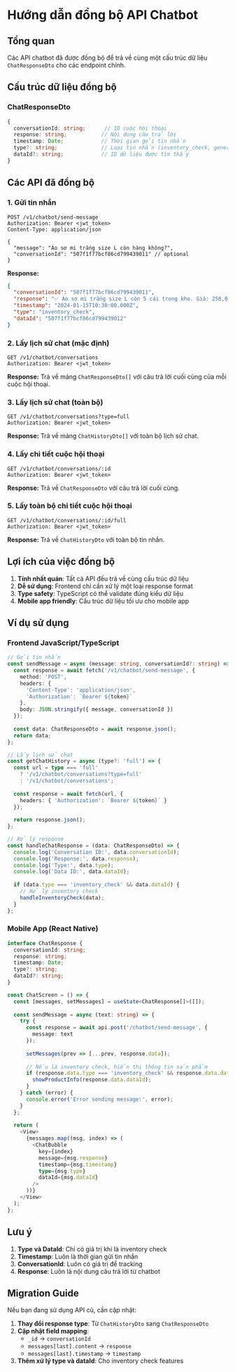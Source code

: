 # Hướng dẫn đồng bộ API Chatbot

## Tổng quan
Các API chatbot đã được đồng bộ để trả về cùng một cấu trúc dữ liệu `ChatResponseDto` cho các endpoint chính.

## Cấu trúc dữ liệu đồng bộ

### ChatResponseDto
```typescript
{
  conversationId: string;      // ID cuộc hội thoại
  response: string;           // Nội dung câu trả lời
  timestamp: Date;            // Thời gian gửi tin nhắn
  type?: string;              // Loại tin nhắn (inventory_check, general, etc.)
  dataId?: string;            // ID dữ liệu được tìm thấy
}
```

## Các API đã đồng bộ

### 1. Gửi tin nhắn
```http
POST /v1/chatbot/send-message
Authorization: Bearer <jwt_token>
Content-Type: application/json

{
  "message": "Áo sơ mi trắng size L còn hàng không?",
  "conversationId": "507f1f77bcf86cd799439011" // optional
}
```

**Response:**
```json
{
  "conversationId": "507f1f77bcf86cd799439011",
  "response": "✅ Áo sơ mi trắng size L còn 5 cái trong kho. Giá: 250,000 VNĐ.",
  "timestamp": "2024-01-15T10:30:00.000Z",
  "type": "inventory_check",
  "dataId": "507f1f77bcf86cd799439012"
}
```

### 2. Lấy lịch sử chat (mặc định)
```http
GET /v1/chatbot/conversations
Authorization: Bearer <jwt_token>
```

**Response:** Trả về mảng `ChatResponseDto[]` với câu trả lời cuối cùng của mỗi cuộc hội thoại.

### 3. Lấy lịch sử chat (toàn bộ)
```http
GET /v1/chatbot/conversations?type=full
Authorization: Bearer <jwt_token>
```

**Response:** Trả về mảng `ChatHistoryDto[]` với toàn bộ lịch sử chat.

### 4. Lấy chi tiết cuộc hội thoại
```http
GET /v1/chatbot/conversations/:id
Authorization: Bearer <jwt_token>
```

**Response:** Trả về `ChatResponseDto` với câu trả lời cuối cùng.

### 5. Lấy toàn bộ chi tiết cuộc hội thoại
```http
GET /v1/chatbot/conversations/:id/full
Authorization: Bearer <jwt_token>
```

**Response:** Trả về `ChatHistoryDto` với toàn bộ tin nhắn.

## Lợi ích của việc đồng bộ

1. **Tính nhất quán**: Tất cả API đều trả về cùng cấu trúc dữ liệu
2. **Dễ sử dụng**: Frontend chỉ cần xử lý một loại response format
3. **Type safety**: TypeScript có thể validate đúng kiểu dữ liệu
4. **Mobile app friendly**: Cấu trúc dữ liệu tối ưu cho mobile app

## Ví dụ sử dụng

### Frontend JavaScript/TypeScript
```typescript
// Gửi tin nhắn
const sendMessage = async (message: string, conversationId?: string) => {
  const response = await fetch('/v1/chatbot/send-message', {
    method: 'POST',
    headers: {
      'Content-Type': 'application/json',
      'Authorization': `Bearer ${token}`
    },
    body: JSON.stringify({ message, conversationId })
  });
  
  const data: ChatResponseDto = await response.json();
  return data;
};

// Lấy lịch sử chat
const getChatHistory = async (type?: 'full') => {
  const url = type === 'full' 
    ? '/v1/chatbot/conversations?type=full'
    : '/v1/chatbot/conversations';
    
  const response = await fetch(url, {
    headers: { 'Authorization': `Bearer ${token}` }
  });
  
  return response.json();
};

// Xử lý response
const handleChatResponse = (data: ChatResponseDto) => {
  console.log('Conversation ID:', data.conversationId);
  console.log('Response:', data.response);
  console.log('Type:', data.type);
  console.log('Data ID:', data.dataId);
  
  if (data.type === 'inventory_check' && data.dataId) {
    // Xử lý inventory check
    handleInventoryCheck(data);
  }
};
```

### Mobile App (React Native)
```typescript
interface ChatResponse {
  conversationId: string;
  response: string;
  timestamp: Date;
  type?: string;
  dataId?: string;
}

const ChatScreen = () => {
  const [messages, setMessages] = useState<ChatResponse[]>([]);
  
  const sendMessage = async (text: string) => {
    try {
      const response = await api.post('/chatbot/send-message', {
        message: text
      });
      
      setMessages(prev => [...prev, response.data]);
      
      // Nếu là inventory check, hiển thị thông tin sản phẩm
      if (response.data.type === 'inventory_check' && response.data.dataId) {
        showProductInfo(response.data.dataId);
      }
    } catch (error) {
      console.error('Error sending message:', error);
    }
  };
  
  return (
    <View>
      {messages.map((msg, index) => (
        <ChatBubble 
          key={index}
          message={msg.response}
          timestamp={msg.timestamp}
          type={msg.type}
          dataId={msg.dataId}
        />
      ))}
    </View>
  );
};
```

## Lưu ý

1. **Type và DataId**: Chỉ có giá trị khi là inventory check
2. **Timestamp**: Luôn là thời gian gửi tin nhắn
3. **ConversationId**: Luôn có giá trị để tracking
4. **Response**: Luôn là nội dung câu trả lời từ chatbot

## Migration Guide

Nếu bạn đang sử dụng API cũ, cần cập nhật:

1. **Thay đổi response type**: Từ `ChatHistoryDto` sang `ChatResponseDto`
2. **Cập nhật field mapping**: 
   - `_id` → `conversationId`
   - `messages[last].content` → `response`
   - `messages[last].timestamp` → `timestamp`
3. **Thêm xử lý type và dataId**: Cho inventory check features 